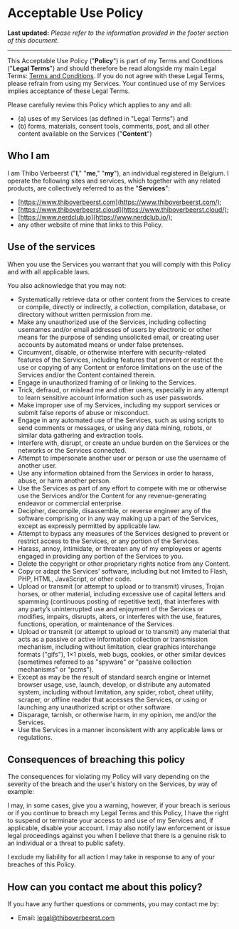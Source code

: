 # Acceptable Use Policy

**Last updated:** _Please refer to the information provided in the footer section of this document._

***

This Acceptable Use Policy ("**Policy**") is part of my Terms and Conditions ("**Legal Terms**") and should therefore be read alongside my main Legal Terms: [Terms and Conditions](terms-and-conditions.md). If you do not agree with these Legal Terms, please refrain from using my Services. Your continued use of my Services implies acceptance of these Legal Terms.

Please carefully review this Policy which applies to any and all:

* (a) uses of my Services (as defined in "Legal Terms") and
* (b) forms, materials, consent tools, comments, post, and all other content available on the Services ("**Content**")

## Who I am

I am Thibo Verbeerst ("**I**," "**me**," "**my**"), an individual registered in Belgium. I operate the following sites and services, which together with any related products, are collectively referred to as the "**Services**":

* [https://www.thiboverbeerst.com](https://www.thiboverbeerst.com/);
* [https://www.thiboverbeerst.cloud](https://www.thiboverbeerst.cloud/);
* [https://www.nerdclub.io](https://www.nerdclub.io/);
* any other website of mine that links to this Policy.

## Use of the services

When you use the Services you warrant that you will comply with this Policy and with all applicable laws.

You also acknowledge that you may not:

* Systematically retrieve data or other content from the Services to create or compile, directly or indirectly, a collection, compilation, database, or directory without written permission from me.
* Make any unauthorized use of the Services, including collecting usernames and/or email addresses of users by electronic or other means for the purpose of sending unsolicited email, or creating user accounts by automated means or under false pretenses.
* Circumvent, disable, or otherwise interfere with security-related features of the Services, including features that prevent or restrict the use or copying of any Content or enforce limitations on the use of the Services and/or the Content contained therein.
* Engage in unauthorized framing of or linking to the Services.
* Trick, defraud, or mislead me and other users, especially in any attempt to learn sensitive account information such as user passwords.
* Make improper use of my Services, including my support services or submit false reports of abuse or misconduct.
* Engage in any automated use of the Services, such as using scripts to send comments or messages, or using any data mining, robots, or similar data gathering and extraction tools.
* Interfere with, disrupt, or create an undue burden on the Services or the networks or the Services connected.
* Attempt to impersonate another user or person or use the username of another user.
* Use any information obtained from the Services in order to harass, abuse, or harm another person.
* Use the Services as part of any effort to compete with me or otherwise use the Services and/or the Content for any revenue-generating endeavor or commercial enterprise.
* Decipher, decompile, disassemble, or reverse engineer any of the software comprising or in any way making up a part of the Services, except as expressly permitted by applicable law.
* Attempt to bypass any measures of the Services designed to prevent or restrict access to the Services, or any portion of the Services.
* Harass, annoy, intimidate, or threaten any of my employees or agents engaged in providing any portion of the Services to you.
* Delete the copyright or other proprietary rights notice from any Content.
* Copy or adapt the Services’ software, including but not limited to Flash, PHP, HTML, JavaScript, or other code.
* Upload or transmit (or attempt to upload or to transmit) viruses, Trojan horses, or other material, including excessive use of capital letters and spamming (continuous posting of repetitive text), that interferes with any party’s uninterrupted use and enjoyment of the Services or modifies, impairs, disrupts, alters, or interferes with the use, features, functions, operation, or maintenance of the Services.
* Upload or transmit (or attempt to upload or to transmit) any material that acts as a passive or active information collection or transmission mechanism, including without limitation, clear graphics interchange formats ("gifs"), 1×1 pixels, web bugs, cookies, or other similar devices (sometimes referred to as "spyware" or "passive collection mechanisms" or "pcms").
* Except as may be the result of standard search engine or Internet browser usage, use, launch, develop, or distribute any automated system, including without limitation, any spider, robot, cheat utility, scraper, or offline reader that accesses the Services, or using or launching any unauthorized script or other software.
* Disparage, tarnish, or otherwise harm, in my opinion, me and/or the Services.
* Use the Services in a manner inconsistent with any applicable laws or regulations.

## Consequences of breaching this policy

The consequences for violating my Policy will vary depending on the severity of the breach and the user's history on the Services, by way of example:

I may, in some cases, give you a warning, however, if your breach is serious or if you continue to breach my Legal Terms and this Policy, I have the right to suspend or terminate your access to and use of my Services and, if applicable, disable your account. I may also notify law enforcement or issue legal proceedings against you when I believe that there is a genuine risk to an individual or a threat to public safety.

I exclude my liability for all action I may take in response to any of your breaches of this Policy.

## How can you contact me about this policy?

If you have any further questions or comments, you may contact me by:

* Email: [legal@thiboverbeerst.com](mailto:legal@thiboverbeerst.com)
